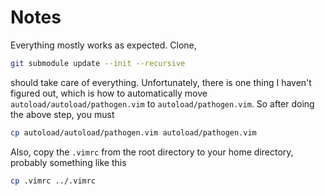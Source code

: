 # Notes

Everything mostly works as expected. Clone, 

```bash
git submodule update --init --recursive
```

should take care of everything. Unfortunately, there is one thing I haven't figured out, which is how to automatically move `autoload/autoload/pathogen.vim` to `autoload/pathogen.vim`. So after doing the above step, you must

```bash
cp autoload/autoload/pathogen.vim autoload/pathogen.vim
```

Also, copy the `.vimrc` from the root directory to your home directory, probably something like this

```bash
cp .vimrc ../.vimrc
```
